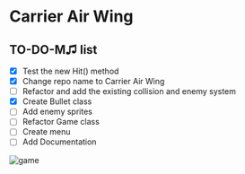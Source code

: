 Carrier Air Wing
=========

## TO-DO-M♫ list
- [x] Test the new Hit() method
- [x] Change repo name to Carrier Air Wing</del>
- [ ] Refactor and add the existing collision and enemy system</del>
- [x] Create Bullet class</del>
- [ ] Add enemy sprites
- [ ] Refactor Game class
- [ ] Create menu
- [ ] Add Documentation

<img src="http://upload.wikimedia.org/wikipedia/en/0/0f/Carrier_Airwing_game_flyer.png" alt="game" />
